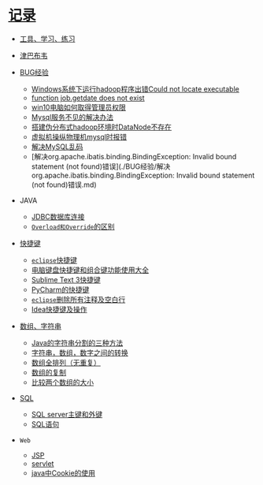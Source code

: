 [记录](https://github.com/sunnyandgood/MyBlog/issues)
====================================================
* [工具、学习、练习](./工具，学习，练习.md)
* [津巴布韦](https://github.com/sunnyandgood/UniversityCampus/blob/master/%E6%B4%A5%E5%B7%B4%E5%B8%83%E9%9F%A6/%E6%B4%A5%E5%B7%B4%E5%B8%83%E9%9F%A6.md)

* [BUG经验](./BUG经验)
  * [Windows系统下运行hadoop程序出错Could not locate executable](https://github.com/sunnyandgood/BigData/blob/master/HDFS/Windows系统下运行hadoop程序出错Could%20not%20locate%20executable.md)
  * [function job.getdate does not exist](./BUG经验/function%20job.getdate%20does%20not%20exist.md)
  * [win10电脑如何取得管理员权限](./BUG经验/win10电脑如何取得管理员权限.md)
  * [Mysql服务不见的解决办法](./BUG经验/Mysql服务不见的解决办法.md)
  * [搭建伪分布式hadoop环境时DataNode不存在](./BUG经验/搭建伪分布式hadoop环境时DataNode不存在.md)
  * [虚拟机操纵物理机mysql时报错](./BUG经验/虚拟机操纵物理机mysql时报错.md)
  * [解决MySQL乱码](./BUG经验/解决MySQL乱码.md)
  * [解决org.apache.ibatis.binding.BindingException: Invalid bound statement (not found)错误](./BUG经验/解决org.apache.ibatis.binding.BindingException: Invalid bound statement (not found)错误.md)
  
* JAVA
  * [JDBC数据库连接](https://github.com/sunnyandgood/MyBlog/blob/master/Dao.java)
  * [`Overload和Override`的区别](https://github.com/sunnyandgood/MyBlog/issues/13)
* [快捷键](https://github.com/sunnyandgood/MyBlog/tree/master/%E5%90%84%E7%A7%8D%E5%BF%AB%E6%8D%B7%E9%94%AE)
  * [`eclipse`快捷键](https://github.com/sunnyandgood/MyBlog/blob/master/%E5%90%84%E7%A7%8D%E5%BF%AB%E6%8D%B7%E9%94%AE/eclipse%E5%BF%AB%E6%8D%B7%E9%94%AE.txt)
  * [电脑键盘快捷键和组合键功能使用大全](https://github.com/sunnyandgood/MyBlog/blob/master/%E5%90%84%E7%A7%8D%E5%BF%AB%E6%8D%B7%E9%94%AE/%E7%94%B5%E8%84%91%E9%94%AE%E7%9B%98%E5%BF%AB%E6%8D%B7%E9%94%AE%E5%92%8C%E7%BB%84%E5%90%88%E9%94%AE%E5%8A%9F%E8%83%BD%E4%BD%BF%E7%94%A8%E5%A4%A7%E5%85%A8)
  * [Sublime Text 3快捷键](https://github.com/sunnyandgood/MyBlog/blob/master/%E5%90%84%E7%A7%8D%E5%BF%AB%E6%8D%B7%E9%94%AE/Sublime%20Text%203%20%E5%BF%AB%E6%8D%B7%E9%94%AE.txt)
  * [PyCharm的快捷键](https://github.com/sunnyandgood/MyBlog/blob/master/%E5%90%84%E7%A7%8D%E5%BF%AB%E6%8D%B7%E9%94%AE/PyCharm%E7%9A%84%E5%BF%AB%E6%8D%B7%E9%94%AE.txt)
  * [`eclipse`删除所有注释及空白行](https://github.com/sunnyandgood/MyBlog/blob/master/%E5%90%84%E7%A7%8D%E5%BF%AB%E6%8D%B7%E9%94%AE/eclipse%E5%88%A0%E9%99%A4%E6%89%80%E6%9C%89%E6%B3%A8%E9%87%8A%E5%8F%8A%E7%A9%BA%E7%99%BD%E8%A1%8C%20.md)
  * [Idea快捷键及操作](./各种快捷键/Idea快捷键及操作.md)
  
  
  
  
* [数组、字符串](https://github.com/sunnyandgood/MyBlog/tree/master/%E5%AD%97%E7%AC%A6%E6%95%B0%E7%BB%84)
  * [Java的字符串分割的三种方法](https://github.com/sunnyandgood/MyBlog/issues/3)
  * [字符串，数组，数字之间的转换](https://github.com/sunnyandgood/MyBlog/blob/master/%E5%AD%97%E7%AC%A6%E6%95%B0%E7%BB%84/%E5%AD%97%E7%AC%A6%E4%B8%B2%E3%80%81%E6%95%B0%E7%BB%84%E3%80%81%E6%95%B0%E5%AD%97%E4%B9%8B%E9%97%B4%E7%9A%84%E8%BD%AC%E6%8D%A2.md)
  * [数组全排列（无重复）](https://github.com/sunnyandgood/MyBlog/blob/master/字符数组/数组全排列%EF%BC%88无重复%EF%BC%89.md)
  * [数组的复制 ](https://github.com/sunnyandgood/MyBlog/blob/master/%E5%AD%97%E7%AC%A6%E6%95%B0%E7%BB%84/%E6%95%B0%E7%BB%84%E7%9A%84%E5%A4%8D%E5%88%B6.md)
  * [比较两个数组的大小](https://github.com/sunnyandgood/MyBlog/blob/master/%E5%AD%97%E7%AC%A6%E6%95%B0%E7%BB%84/%E6%AF%94%E8%BE%83%E4%B8%A4%E4%B8%AA%E6%95%B0%E7%BB%84%E7%9A%84%E5%A4%A7%E5%B0%8F.md)

* [SQL](https://github.com/sunnyandgood/MyBlog/tree/master/SQL)
  * [SQL server主键和外键](https://github.com/sunnyandgood/MyBlog/blob/master/SQL/SQL%20server%E4%B8%BB%E9%94%AE%E5%92%8C%E5%A4%96%E9%94%AE%20.pdf)
  * [SQL语句](https://github.com/sunnyandgood/MyBlog/blob/master/SQL/SQL%E8%AF%AD%E5%8F%A5)

* `Web`
  * [JSP](https://github.com/sunnyandgood/MyBlog/issues/10)
  * [servlet](https://github.com/sunnyandgood/MyBlog/issues/11)
  * [java中Cookie的使用](https://github.com/sunnyandgood/MyBlog/issues/12)
  

        
  
